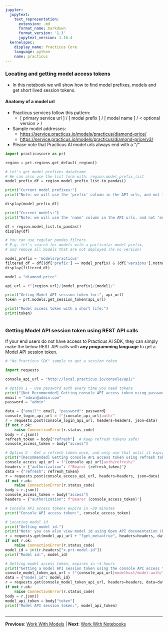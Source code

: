 ```yaml
---
jupyter:
  jupytext:
    text_representation:
      extension: .md
      format_name: markdown
      format_version: '1.3'
      jupytext_version: 1.16.4
  kernelspec:
    display_name: Practicus Core
    language: python
    name: practicus
---
```


### Locating and getting model access tokens

- In this notebook we will show how to find model prefixes, models and get short lived session tokens.

#### Anatomy of a model url 

- Practicus services follow this pattern:
    - [ primary service url ] / [ model prefix ] / [ model name ] / < optional version > /
- Sample model addresses:
    - https://service.practicus.io/models/practicus/diamond-price/
    - https://service.practicus.io/models/practicus/diamond-price/v3/
- Please note that Practicus AI model urls always end with a "/" 

```python
import practicuscore as prt 

region = prt.regions.get_default_region()
```

```python
# Let's get model prefixes dataframe
# We can also use the list form with: region.model_prefix_list 
model_prefix_df = region.model_prefix_list.to_pandas()

print("Current model prefixes:")
print("Note: we will use the 'prefix' column in the API urls, and not the 'key'.")

display(model_prefix_df)
```

```python
print("Current models:")
print("Note: we will use the 'name' column in the API urls, and not 'model_id'")

df = region.model_list.to_pandas()
display(df)
```

```python
# You can use regular pandas filters
# E.g. let's search for models with a particular model prefix, 
# and remove all models that are not deployed (hs no version)

model_prefix = 'models/practicus'
filtered_df = df[(df['prefix'] == model_prefix) & (df['versions'].notna())]
display(filtered_df)
```

```python
model = "diamond-price"

api_url = f"{region.url}/{model_prefix}/{model}/"

print("Geting Model API session token for:", api_url)
token = prt.models.get_session_token(api_url)

print("Model access token with a short life:")
print(token)
```

```python

```

### Getting Model API session token using REST API calls
If your end users do not have access to Practicus AI SDK, they can simply make the below REST API calls with **any programming language** to get a Model API session token.

```python
# "No Practicus SDK" sample to get a session token

import requests

console_api_url = "http://local.practicus.io/console/api/"

# Option 1 - Use password auth every time you need tokens
print("[Not Recommended] Getting console API access token using password.")
email = "admin@admin.com"
password = "admin"

data = {"email": email, "password": password}
console_login_api_url = f"{console_api_url}auth/"
r = requests.post(console_login_api_url, headers=headers, json=data)
if not r.ok:
    raise ConnectionError(r.status_code)
body = r.json()
refresh_token = body["refresh"]  # Keep refresh tokens safe!
console_access_token = body["access"] 

# Option 2 - Get a refresh token once, and only use that until it expires in ~3 months
print("[Recommended] Getting console API access token using refresh token")
console_access_api_url = f"{console_api_url}auth/refresh/"
headers = {"authorization": f"Bearer {refresh_token}"}
data = {"refresh": refresh_token}
r = requests.post(console_access_api_url, headers=headers, json=data)
if not r.ok:
    raise ConnectionError(r.status_code)
body = r.json()
console_access_token = body["access"]
headers = {"authorization": f"Bearer {console_access_token}"}

# Console API access tokens expire in ~30 minutes
print("Console API access token:", console_access_token)

# Locating model id
print("Getting model id.")
print("Note: you can also view model id using Open API documentation (E.g. https://../models/redoc/), or using Practicus AI App.")
r = requests.get(model_api_url + "?get_meta=true", headers=headers, data=data)
if not r.ok:
    raise ConnectionError(r.status_code)
model_id = int(r.headers["x-prt-model-id"])
print("Model id:", model_id)

# Getting model access token, expires in ~4 hours
print("Getting a model API session token using the console API access token") 
console_model_token_api_url = f"{console_api_url}modelhost/model-auth/"
data = {"model_id": model_id}
r = requests.get(console_model_token_api_url, headers=headers, data=data)
if not r.ok:
    raise ConnectionError(r.status_code)
body = r.json()
model_api_token = body["token"]
print("Model API session token:", model_api_token) 
```

```python

```


---

**Previous**: [Work With Models](work-with-models.md) | **Next**: [Work With Notebooks](work-with-notebooks.md)
